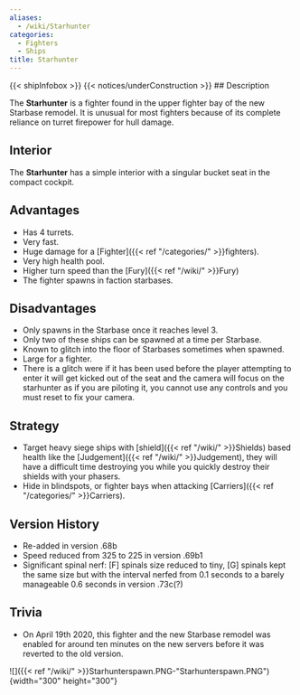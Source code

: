 ```yaml
---
aliases:
  - /wiki/Starhunter
categories:
  - Fighters
  - Ships
title: Starhunter
---
```


{{< shipInfobox >}} {{< notices/underConstruction >}} ## Description

The **Starhunter** is a fighter found in the upper fighter bay of the new Starbase remodel. It is unusual for most fighters because of its complete reliance on turret firepower for hull damage.

## Interior

The **Starhunter** has a simple interior with a singular bucket seat in the compact cockpit.

## Advantages

- Has 4 turrets.
- Very fast.
- Huge damage for a [Fighter]({{< ref "/categories/" >}}fighters).
- Very high health pool.
- Higher turn speed than the [Fury]({{< ref "/wiki/" >}}Fury)
- The fighter spawns in faction starbases.

## Disadvantages

- Only spawns in the Starbase once it reaches level 3.
- Only two of these ships can be spawned at a time per Starbase.
- Known to glitch into the floor of Starbases sometimes when spawned.
- Large for a fighter.
- There is a glitch were if it has been used before the player attempting to enter it will get kicked out of the seat and the camera will focus on the starhunter as if you are piloting it, you cannot use any controls and you must reset to fix your camera.

## Strategy

- Target heavy siege ships with [shield]({{< ref "/wiki/" >}}Shields) based health like the [Judgement]({{< ref "/wiki/" >}}Judgement), they will have a difficult time destroying you while you quickly destroy their shields with your phasers.
- Hide in blindspots, or fighter bays when attacking [Carriers]({{< ref "/categories/" >}}Carriers).

## Version History

- Re-added in version .68b
- Speed reduced from 325 to 225 in version .69b1
- Significant spinal nerf: [F] spinals size reduced to tiny, [G] spinals kept the same size but with the interval nerfed from 0.1 seconds to a barely manageable 0.6 seconds in version .73c(?)

## Trivia

- On April 19th 2020, this fighter and the new Starbase remodel was enabled for around ten minutes on the new servers before it was reverted to the old version.

![]({{< ref "/wiki/" >}}Starhunterspawn.PNG-"Starhunterspawn.PNG"){width="300" height="300"}
